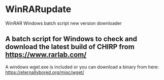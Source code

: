 # WinRARupdate

WinRAR Windows batch script new version downloader

A batch script for Windows to check and download the latest build of CHIRP from https://www.rarlab.com/
-
A windows wget.exe is included or you can download a binary from here: https://eternallybored.org/misc/wget/

